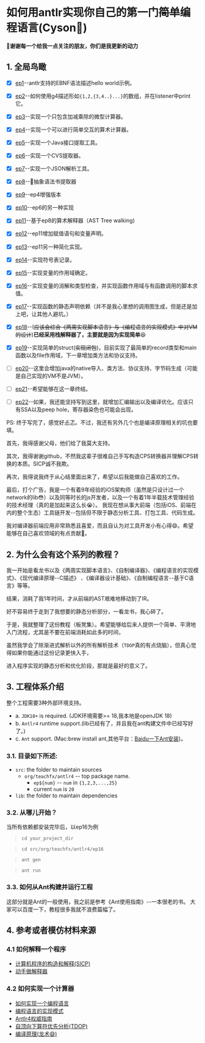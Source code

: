# 如何用antlr实现你自己的第一门~~简单~~编程语言(Cyson:dog:)

**🙏谢谢每一个给我一点关注的朋友，你们是我更新的动力**
## 1. 全局鸟瞰
- [x] [ep1](src/org/teachfx/antlr4/ep1)--antlr支持的EBNF语法描述hello world示例。
- [x] [ep2](src/org/teachfx/antlr4/ep2)--如何使用g4描述形如`{1,2,{3,4..}...}`的数组，并在listener中print它。
- [x] [ep3](src/org/teachfx/antlr4/ep3)--实现一个只包含加减乘除的微型计算器。
- [x] [ep4](src/org/teachfx/antlr4/ep4)--实现一个可以进行简单交互的算术计算器。
- [x] [ep5](src/org/teachfx/antlr4/ep5)--实现一个Java接口提取工具。
- [x] [ep6](src/org/teachfx/antlr4/ep6)--实现一个CVS提取器。
- [x] [ep7](src/org/teachfx/antlr4/ep7)--实现一个JSON解析工具。
- [x] [ep8](src/org/teachfx/antlr4/ep8)--抽象语法书提取器
- [x] [ep9](src/org/teachfx/antlr4/ep9)--ep4增强版本
- [x] [ep10](src/org/teachfx/antlr4/ep10)--ep6的另一种实现
- [x] [ep11](src/org/teachfx/antlr4/ep11)--基于ep8的算术解释器（AST Tree walking)
- [x] [ep12](src/org/teachfx/antlr4/ep12)--ep11增加赋值语句和变量声明。
- [x] [ep13](src/org/teachfx/antlr4/ep13)--ep11另一种简化实现。
- [x] [ep14](src/org/teachfx/antlr4/ep14)--实现符号表记录。
- [x] [ep15](src/org/teachfx/antlr4/ep15)--实现变量的作用域确定。
- [x] [ep16](src/org/teachfx/antlr4/ep16)--实现变量的消解和类型检查，并实现函数作用域与有函数调用的脚本求值。
- [x] [ep17](src/org/teachfx/antlr4/ep17)--实现函数的静态声明依赖（并不是我心里想的调用图生成，但是还是加上吧，让其他人避坑。）
- [x] [ep18](src/org/teachfx/antlr4/ep18)--(~~应该会综合《两周实现脚本语言》与《编程语言的实现模式》中对VM的设计~~)**已经采用栈解释器了，主要就是因为实现简单**😆

- [x] [ep19](src/org/teachfx/antlr4/ep19)--实现简单的struct(~~实现闭包~~)，目前实现了最简单的record类型和main函数以及file作用域，下一章增加类方法和协议支持。
- [ ] [ep20](src/org/teachfx/antlr4/ep20)--这里会增加java的native导入、类方法、协议支持、字节码生成（可能是自己实现的VM不是JVM）。
- [ ] [ep21](src/org/teachfx/antlr4/ep21)--希望能够在这一章终结。
- [ ] [ep22](src/org/teachfx/antlr4/ep22)--如果，我还能坚持写到这里，就增加汇编输出以及编译优化。应该只有SSA以及peep hole，寄存器染色也可能会出现。

PS: 终于写完了，感觉好忐忑。不过，我还有另外几个也是编译原理相关的坑也要填。

首先，我得感谢父母，他们给了我莫大支持。

其次，我得谢谢github，不然我这辈子很难自己手写构造CPS转换器并理解CPS转换的本质。SICP诚不我欺。

再次，我得说我终于从心结里面出来了，希望以后我能做自己喜欢的工作。

最后，打个广告，我是一个有着9年经验的iOS架构师（虽然是只设计过一个network的lib😳）以及同等时长的js开发者，以及一个有着1年半载技术管理经验的技术经理（真的是加起来这么长😭）。
我现在想从事大前端（包括iOS、前端在内的整个生态）工具链开发--包括但不限于静态分析工具、打包工具、代码生成。

我对编译器前端应用非常熟悉且喜爱，而且自认为对工具开发小有心得😄。希望能够在自己喜欢领域的有点贡献🎉。

## 2. 为什么会有这个系列的教程？

我一开始是看龙书以及《两周实现脚本语言》、《自制编译器》、《编程语言的实现模式》、《现代编译原理--C描述》
、《编译器设计基础》、《自制编程语言--基于C语言》等等。

结果，消耗了我1年时间，才从前端的AST艰难地移动到了IR。

好不容易终于走到了我想要的静态分析部分，一看龙书，我心碎了。

于是，我就整理了这份教程（板凳集）。希望能够给后来人提供一个简单、平滑地入门流程，尤其是不要在前端消耗如此多的时间，

虽然我学会了除渐进式解析以外的所有解析技术（`TDOP`真的有点烧脑），但真心觉得如果你能通过这份记录更快入手，

进入程序实现的静态分析和优化阶段，那就是最好的意义了。

## 3. 工程体系介绍
整个工程需要3种外部环境支持。
- a. `JDK18+` is required. (JDK环境需要>= 18,我本地是openJDK 18)
- b. `Antlr4` runtime support.(lib已经有了，并且我在ant构建文件中已经写好了。)
- c. `Ant` support. (Mac:brew install ant,其他平台：[Baidu一下Ant安装](https://www.baidu.com/s?wd=ant%E5%AE%89%E8%A3%85&rsv_spt=1&rsv_iqid=0x92a5c3ca00098ab3&issp=1&f=8&rsv_bp=1&rsv_idx=2&ie=utf-8&rqlang=cn&tn=baiduhome_pg&rsv_enter=1&rsv_dl=tb&oq=ant&rsv_btype=t&inputT=1837&rsv_t=ec4cvoU9XIugnSk4yfAeGzHEthu95IAGc%2BcxFt188XBik9tpLDQyKTb2S3Y4301WBs3T&rsv_pq=ea06018e001299b9&rsv_sug3=50&rsv_sug1=21&rsv_sug7=100&rsv_sug2=0&rsv_sug4=2109))。
### 3.1. 目录如下所述:

- `src`: the folder to maintain sources
    * `org/teachfx/antlr4` -- top package name.
        * `ep${num}` -- `num` in `{1,2,3,...,25}`
        * current `num` is `20`
- `lib`: the folder to maintain dependencies
### 3.2. 从哪儿开始？
当所有依赖都安装完毕后，以ep16为例

> `cd your_project_dir`

> `cd src/org/teachfx/antlr4/ep16`

> `ant gen`

> `ant run`
### 3.3. 如何从Ant构建并运行工程
这部分就是Ant的一般使用，我之前是参考《Ant使用指南》--一本很老的书。
大家可以百度一下，教程很多我就不浪费篇幅了。
## 4. 参考或者模仿材料来源
### 4.1 如何解释一个程序
- [计算机程序的构造和解释(SICP)](https://www.zhihu.com/topic/19620884/hot)
- [动手做解释器](http://www.craftinginterpreters.com/)
### 4.2 如何实现一个计算器
- [如何实现一个编程语言](http://lisperator.net/pltut/)
- [编程语言的实现模式](https://www.zhihu.com/topic/20116185/hot)
- [Antlr4权威指南](https://www.antlr.org/)
- [自顶向下算符优先分析(TDOP)](https://github.com/douglascrockford/TDOP)
- [编译原理(龙术:smile:)](https://www.zhihu.com/question/21549783/answer/22749476)
